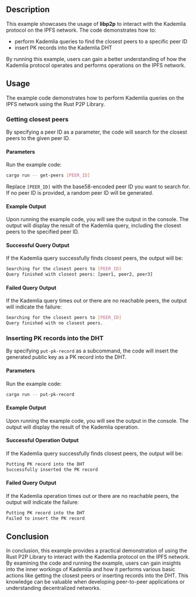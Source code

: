 ## Description

This example showcases the usage of **libp2p** to interact with the Kademlia protocol on the IPFS network.
The code demonstrates how to: 
 - perform Kademlia queries to find the closest peers to a specific peer ID
 - insert PK records into the Kademlia DHT

By running this example, users can gain a better understanding of how the Kademlia protocol operates and performs operations on the IPFS network.

## Usage

The example code demonstrates how to perform Kademlia queries on the IPFS network using the Rust P2P Library.

### Getting closest peers

By specifying a peer ID as a parameter, the code will search for the closest peers to the given peer ID.

#### Parameters

Run the example code:

```sh
cargo run -- get-peers [PEER_ID]
```

Replace `[PEER_ID]` with the base58-encoded peer ID you want to search for.
If no peer ID is provided, a random peer ID will be generated.

#### Example Output

Upon running the example code, you will see the output in the console.
The output will display the result of the Kademlia query, including the closest peers to the specified peer ID.

#### Successful Query Output

If the Kademlia query successfully finds closest peers, the output will be:

```sh
Searching for the closest peers to [PEER_ID]
Query finished with closest peers: [peer1, peer2, peer3]
```

#### Failed Query Output

If the Kademlia query times out or there are no reachable peers, the output will indicate the failure:

```sh
Searching for the closest peers to [PEER_ID]
Query finished with no closest peers.
```

### Inserting PK records into the DHT

By specifying `put-pk-record` as a subcommand, the code will insert the generated public key as a PK record into the DHT.

#### Parameters

Run the example code:

```sh
cargo run -- put-pk-record
```

#### Example Output

Upon running the example code, you will see the output in the console.
The output will display the result of the Kademlia operation.

#### Successful Operation Output

If the Kademlia query successfully finds closest peers, the output will be:

```sh
Putting PK record into the DHT
Successfully inserted the PK record
```

#### Failed Query Output

If the Kademlia operation times out or there are no reachable peers, the output will indicate the failure:

```sh
Putting PK record into the DHT
Failed to insert the PK record
```

## Conclusion

In conclusion, this example provides a practical demonstration of using the Rust P2P Library to interact with the Kademlia protocol on the IPFS network.
By examining the code and running the example, users can gain insights into the inner workings of Kademlia and how it performs various basic actions like getting the closest peers or inserting records into the DHT.
This knowledge can be valuable when developing peer-to-peer applications or understanding decentralized networks.
